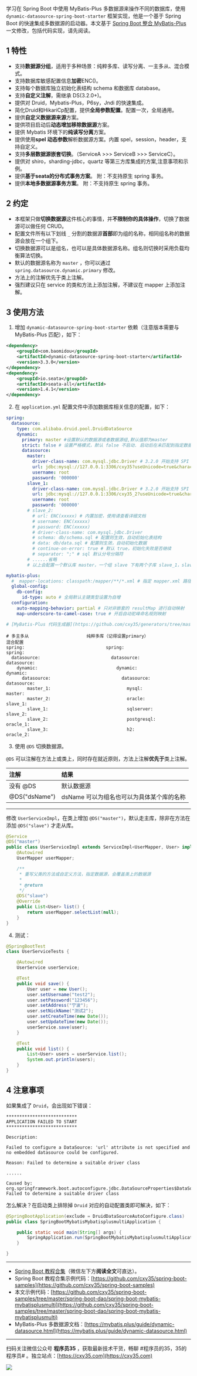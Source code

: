 学习在 Spring Boot 中使用 MyBatis-Plus 多数据源来操作不同的数据库，使用 `dynamic-datasource-spring-boot-starter` 框架实现，他是一个基于 Spring Boot 的快速集成多数据源的启动器。本文基于 [Spring Boot 整合 MyBatis-Plus](docs/springboot/spring-boot-mybatis-mybatisplus.md) 一文修改，包括代码实现，请先阅读。
<!-- more -->

## 1 特性

- 支持**数据源分组**，适用于多种场景：纯粹多库、读写分离、一主多从、混合模式。
- 支持数据库敏感配置信息**加密**ENC()。
- 支持每个数据库独立初始化表结构 schema 和数据库 database。
- 支持**自定义注解**，需继承 DS(3.2.0+)。
- 提供对 Druid，Mybatis-Plus，P6sy，Jndi 的快速集成。
- 简化Druid和HikariCp配置，提供**全局参数配置**。配置一次，全局通用。
- 提供**自定义数据源来源**方案。
- 提供项目启动后**动态增加移除数据源**方案。
- 提供 Mybatis 环境下的**纯读写分离**方案。
- 提供使用**spel 动态参数**解析数据源方案。内置 spel，session，header，支持自定义。
- 支持**多层数据源嵌套切换**。（ServiceA >>> ServiceB >>> ServiceC）。
- 提供对 shiro，sharding-jdbc，quartz 等第三方库集成的方案,注意事项和示例。
- 提供**基于seata的分布式事务方案**。 附：不支持原生 spring 事务。
- 提供**本地多数据源事务方案**。 附：不支持原生 spring 事务。

## 2 约定

- 本框架只做**切换数据源**这件核心的事情，并**不限制你的具体操作**，切换了数据源可以做任何 CRUD。
- 配置文件所有以下划线 `_` 分割的数据源**首部**即为组的名称，相同组名称的数据源会放在一个组下。
- 切换数据源可以是组名，也可以是具体数据源名称。组名则切换时采用负载均衡算法切换。
- 默认的数据源名称为 `master` ，你可以通过 `spring.datasource.dynamic.primary` 修改。
- 方法上的注解优先于类上注解。
- 强烈建议只在 service 的类和方法上添加注解，不建议在 mapper 上添加注解。

## 3 使用方法

1. 增加 `dynamic-datasource-spring-boot-starter` 依赖（注意版本需要与 MyBatis-Plus 匹配），如下：

```xml
<dependency>
    <groupId>com.baomidou</groupId>
    <artifactId>dynamic-datasource-spring-boot-starter</artifactId>
    <version>3.3.0</version>
</dependency>
<dependency>
    <groupId>io.seata</groupId>
    <artifactId>seata-all</artifactId>
    <version>1.4.1</version>
</dependency>
```

2. 在 `application.yml` 配置文件中添加数据库相关信息的配置，如下：

```yml
spring:
  datasource:
    type: com.alibaba.druid.pool.DruidDataSource
    dynamic:
      primary: master #设置默认的数据源或者数据源组,默认值即为master
      strict: false # 设置严格模式，默认 false 不启动. 启动后在未匹配到指定数据源时候会抛出异常，不启动则使用默认数据源.
      datasource:
        master:
          driver-class-name: com.mysql.jdbc.Driver # 3.2.0 开始支持 SPI 可省略此配置
          url: jdbc:mysql://127.0.0.1:3306/cxy35?useUnicode=true&characterEncoding=utf-8&autoReconnect=true&autoReconnectForPools=true&serverTimezone=Asia/Shanghai
          username: root
          password: '000000'
        slave_1:
          driver-class-name: com.mysql.jdbc.Driver # 3.2.0 开始支持 SPI 可省略此配置
          url: jdbc:mysql://127.0.0.1:3306/cxy35_2?useUnicode=true&characterEncoding=utf-8&autoReconnect=true&autoReconnectForPools=true&serverTimezone=Asia/Shanghai
          username: root
          password: '000000'
        # slave_2:
          # url: ENC(xxxxx) # 内置加密，使用请查看详细文档
          # username: ENC(xxxxx)
          # password: ENC(xxxxx)
          # driver-class-name: com.mysql.jdbc.Driver
          # schema: db/schema.sql # 配置则生效，自动初始化表结构
          # data: db/data.sql # 配置则生效，自动初始化数据
          # continue-on-error: true # 默认 true，初始化失败是否继续
          # separator: ";" # sql 默认分号分隔符
        # ......省略
        # 以上会配置一个默认库 master，一个组 slave 下有两个子库 slave_1，slave_2

mybatis-plus:
  #  mapper-locations: classpath:/mapper/**/*.xml # 指定 mapper.xml 路径
  global-config:
    db-config:
      id-type: auto # 全局默认主键类型设置为自增
  configuration:
    auto-mapping-behavior: partial # 只对非嵌套的 resultMap 进行自动映射
    map-underscore-to-camel-case: true # 开启自动驼峰命名规则映射

# [MyBatis-Plus 代码生成器](https://github.com/cxy35/generators/tree/master/generator-mybatisplus)
```

```
# 多主多从                      纯粹多库（记得设置primary）                   混合配置
spring:                               spring:                               spring:
  datasource:                           datasource:                           datasource:
    dynamic:                              dynamic:                              dynamic:
      datasource:                           datasource:                           datasource:
        master_1:                             mysql:                                master:
        master_2:                             oracle:                               slave_1:
        slave_1:                              sqlserver:                            slave_2:
        slave_2:                              postgresql:                           oracle_1:
        slave_3:                              h2:                                   oracle_2:
```

3. 使用 `@DS` 切换数据源。

`@DS` 可以注解在方法上或类上，同时存在就近原则，方法上注解**优先于**类上注解。

|注解|结果|
|:-|:-|
|没有 @DS|默认数据源|
|@DS("dsName")|dsName 可以为组名也可以为具体某个库的名称|

---

修改 `UserServiceImpl`，在类上增加 `@DS("master")`，默认走主库，除非在方法在添加 `@DS("slave")` 才走从库。

```java
@Service
@DS("master")
public class UserServiceImpl extends ServiceImpl<UserMapper, User> implements UserService {
    @Autowired
    UserMapper userMapper;

    /**
     * 重写父类的方法或自定义方法，指定数据源，会覆盖类上的数据源
     *
     * @return
     */
    @DS("slave")
    @Override
    public List<User> list() {
        return userMapper.selectList(null);
    }
}
```

4. 测试：

```java
@SpringBootTest
class UserServiceTests {

    @Autowired
    UserService userService;

    @Test
    public void save() {
        User user = new User();
        user.setUsername("test2");
        user.setPassword("123456");
        user.setAddress("宁波");
        user.setNickName("测试2");
        user.setCreateTime(new Date());
        user.setUpdateTime(new Date());
        userService.save(user);
    }

    @Test
    public void list() {
        List<User> users = userService.list();
        System.out.println(users);
    }
}
```

## 4 注意事项

如果集成了 `Druid`，会出现如下错误：

```
***************************
APPLICATION FAILED TO START
***************************

Description:

Failed to configure a DataSource: 'url' attribute is not specified and no embedded datasource could be configured.

Reason: Failed to determine a suitable driver class

......

Caused by: org.springframework.boot.autoconfigure.jdbc.DataSourceProperties$DataSourceBeanCreationException: Failed to determine a suitable driver class
```

怎么解决？在启动类上排除掉 `Druid` 对应的自动配置类即可解决，如下：

```java
@SpringBootApplication(exclude = DruidDataSourceAutoConfigure.class)
public class SpringBootMybatisMybatisplusmultiApplication {

    public static void main(String[] args) {
        SpringApplication.run(SpringBootMybatisMybatisplusmultiApplication.class, args);
    }

}
```

---

- [Spring Boot 教程合集](https://mp.weixin.qq.com/s/9vOiAxHFnfJnRwSlTfAHwg)（微信左下方**阅读全文**可直达）。
- Spring Boot 教程合集示例代码：[https://github.com/cxy35/spring-boot-samples](https://github.com/cxy35/spring-boot-samples)
- 本文示例代码：[https://github.com/cxy35/spring-boot-samples/tree/master/spring-boot-dao/spring-boot-mybatis-mybatisplusmulti](https://github.com/cxy35/spring-boot-samples/tree/master/spring-boot-dao/spring-boot-mybatis-mybatisplusmulti)
- MyBatis-Plus 多数据源文档：[https://mybatis.plus/guide/dynamic-datasource.html](https://mybatis.plus/guide/dynamic-datasource.html)


---

扫码关注微信公众号 **程序员35** ，获取最新技术干货，畅聊 #程序员的35，35的程序员# 。独立站点：[https://cxy35.com](https://cxy35.com)

![](https://oscimg.oschina.net/oscnet/up-285838b9c516db5bb1ba760f292f2346078.JPEG)